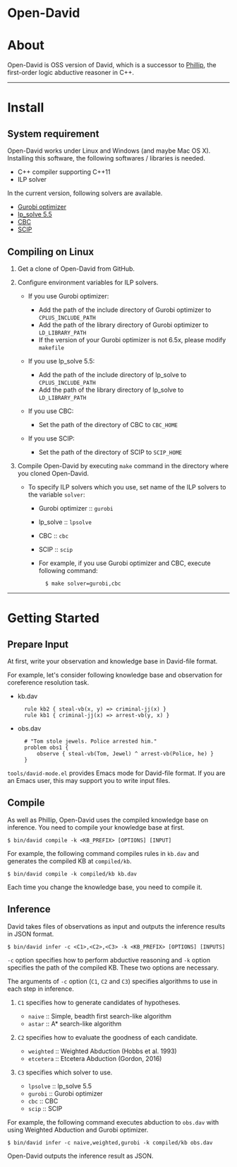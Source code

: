 Open-David
====

# About

Open-David is OSS version of David,
which is a successor to [Phillip](https://github.com/kazeto/phillip),
the first-order logic abductive reasoner in C++.

-----

# Install

## System requirement

Open-David works under Linux and Windows (and maybe Mac OS X).  
Installing this software, the following softwares / libraries is needed.

- C++ compiler supporting C++11
- ILP solver

In the current version, following solvers are available.

- [Gurobi optimizer](http://www.gurobi.com)
- [lp_solve 5.5](http://lpsolve.sourceforge.net/5.5/)
- [CBC](https://projects.coin-or.org/Cbc)
- [SCIP](https://scip.zib.de/)

## Compiling on Linux


1. Get a clone of Open-David from GitHub.

2. Configure environment variables for ILP solvers.

    - If you use Gurobi optimizer:
        + Add the path of the include directory of Gurobi optimizer to `CPLUS_INCLUDE_PATH`
        + Add the path of the library directory of Gurobi optimizer to `LD_LIBRARY_PATH`
        + If the version of your Gurobi optimizer is not 6.5x, please modify `makefile`

    - If you use lp_solve 5.5:
        + Add the path of the include directory of lp_solve to `CPLUS_INCLUDE_PATH`
        + Add the path of the library directory of lp_solve to `LD_LIBRARY_PATH`

    - If you use CBC:
        + Set the path of the directory of CBC to `CBC_HOME`
    
    - If you use SCIP:
        + Set the path of the directory of SCIP to `SCIP_HOME`

3. Compile Open-David by executing `make` command in the directory where you cloned Open-David.

    - To specify ILP solvers which you use, set name of the ILP solvers to the variable `solver`:
        + Gurobi optimizer :: `gurobi`
        + lp_solve :: `lpsolve`
        + CBC :: `cbc`
        + SCIP :: `scip`
        + For example, if you use Gurobi optimizer and CBC, execute following command:

                $ make solver=gurobi,cbc

-----

# Getting Started

## Prepare Input

At first, write your observation and knowledge base in David-file format.

For example, let's consider following knowledge base and observation for coreference resolution task.

- kb.dav

        rule kb2 { steal-vb(x, y) => criminal-jj(x) }
        rule kb1 { criminal-jj(x) => arrest-vb(y, x) }

- obs.dav

        # "Tom stole jewels. Police arrested him."
        problem obs1 {
            observe { steal-vb(Tom, Jewel) ^ arrest-vb(Police, he) }
        }

`tools/david-mode.el` provides Emacs mode for David-file format.
If you are an Emacs user, this may support you to write input files.

## Compile

As well as Phillip, Open-David uses the compiled knowledge base on inference.
You need to compile your knowledge base at first.

    $ bin/david compile -k <KB_PREFIX> [OPTIONS] [INPUT]

For example, the following command compiles rules in `kb.dav` and generates the compiled KB at `compiled/kb`.

    $ bin/david compile -k compiled/kb kb.dav

Each time you change the knowledge base, you need to compile it.

## Inference

David takes files of observations as input and outputs the inference results in JSON format.

    $ bin/david infer -c <C1>,<C2>,<C3> -k <KB_PREFIX> [OPTIONS] [INPUTS]

`-c` option specifies how to perform abductive reasoning and `-k` option specifies the path of the compiled KB.
These two options are necessary.

The arguments of `-c` option (`C1`, `C2` and `C3`) specifies algorithms to use in each step in inference.

1. `C1` specifies how to generate candidates of hypotheses.

    - `naive` :: Simple, beadth first search-like algorithm
    - `astar` :: A* search-like algorithm

2. `C2` specifies how to evaluate the goodness of each candidate.

    - `weighted` :: Weighted Abduction (Hobbs et al. 1993)
    - `etcetera` :: Etcetera Abduction (Gordon, 2016)

3. `C3` specifies which solver to use.

    - `lpsolve` :: lp_solve 5.5
    - `gurobi` :: Gurobi optimizer
    - `cbc` :: CBC
    - `scip` :: SCIP

For example, the following command executes abduction to `obs.dav` with using Weighted Abduction and Gurobi optimizer.

    $ bin/david infer -c naive,weighted,gurobi -k compiled/kb obs.dav

Open-David outputs the inference result as JSON.


